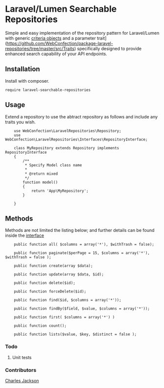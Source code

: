 # Laravel/Lumen Searchable Repositories
Simple and easy implementation of the repository pattern for Laravel/Lumen with generic
[criteria objects](https://github.com/WebConfection/laravel-repositories/tree/master/src/Criteria) and a parameter trait](https://github.com/WebConfection/package-laravel-repositories/tree/master/src/Traits) specifically designed to provide enhanced search capability of your API endpoints.

## Installation
Install with composer.

```
require laravel-searchable-repositories
```

## Usage
Extend a repository to use the abtract repository as follows and include any traits you wish.

```
    use WebConfection\LaravelRepositories\Repository;
    use WebConfection\LaravelRepositories\Interfaces\RepositoryInterface;

    class MyRepository extends Repository implements RepositoryInterface
    {
        /**
         * Specify Model class name
         *
         * @return mixed
         */
        function model()
        {
            return 'App\MyRepository';
        }
    
    }

```

## Methods
Methods are not limited the listing below; and further details can be found inside the [interface](https://github.com/WebConfection/laravel-repositories/blob/master/src/Interfaces/AbstractInterface.php)

```
    public function all( $columns = array('*'), $withTrash = false);
 
    public function paginate($perPage = 15, $columns = array('*'), $withTrash = false );
 
    public function create(array $data);
 
    public function update(array $data, $id);
 
    public function delete($id);

    public function forceDelete($id);
 
    public function find($id, $columns = array('*'));
 
    public function findBy($field, $value, $columns = array('*'));

	public function first( $columns = array('*') )

    public function count();

    public function lists($value, $key, $distinct = false );
```

### Todo
1. Unit tests

### Contributors
[Charles Jackson](https://github.com/jacksoncharles)
